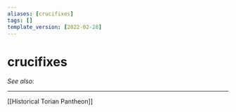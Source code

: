 ```yaml
---
aliases: [crucifixes]
tags: []
template_version: [2022-02-28]
---
```

# crucifixes
*See also:* 
___
[[Historical Torian Pantheon]]